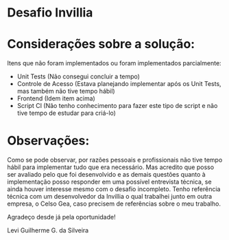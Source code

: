 # Desafio Invillia

Considerações sobre a solução:
=============================

Itens que não foram implementados ou foram implementados parcialmente:
  - Unit Tests (Não consegui concluir a tempo)
  - Controle de Acesso (Estava planejando implementar após os Unit Tests, mas também não tive tempo hábil)
  - Frontend (Idem item acima)
  - Script CI (Não tenho conhecimento para fazer este tipo de script e não tive tempo de estudar para criá-lo)

Observações:
===========
Como se pode observar, por razões pessoais e profissionais não tive tempo hábil para implementar tudo que era necessário.
Mas acredito que posso ser avaliado pelo que foi desenvolvido e as demais questões quanto à implementação posso responder em uma possível entrevista técnica, se ainda houver interesse mesmo com o desafio incompleto.
Tenho referência técnica com um desenvolvedor da Invillia o qual trabalhei junto em outra empresa, o Celso Gea, caso precisem de referências sobre o meu trabalho.

Agradeço desde já pela oportunidade!

Levi Guilherme G. da Silveira
